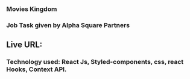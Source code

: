 ### Movies Kingdom
### Job Task given by Alpha Square Partners

## Live URL: 

### Technology used: React Js, Styled-components, css, react Hooks, Context API.

